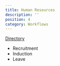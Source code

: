 ```yaml
---
title: Human Resources
description: ''
position: 4
category: Workflows
---
```


[Directory](https://drive.google.com/drive/u/0/folders/1BrhD0kESRWV4khnagzex59OdHFIqGaDJ)

- Recruitment
- Induction
- Leave